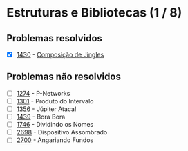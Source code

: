 # Estruturas e Bibliotecas (1 / 8)



## Problemas resolvidos

- [x]  [1430](https://www.beecrowd.com.br/judge/pt/problems/view/1430) - [Composição de Jingles](https://github.com/potigol/beecrowd/blob/master/src/1400/1430.poti)

## Problemas não resolvidos

- [ ]  [1274](https://www.beecrowd.com.br/judge/pt/problems/view/1274) - P-Networks
- [ ]  [1301](https://www.beecrowd.com.br/judge/pt/problems/view/1301) - Produto do Intervalo
- [ ]  [1356](https://www.beecrowd.com.br/judge/pt/problems/view/1356) - Júpiter Ataca!
- [ ]  [1439](https://www.beecrowd.com.br/judge/pt/problems/view/1439) - Bora Bora
- [ ]  [1746](https://www.beecrowd.com.br/judge/pt/problems/view/1746) - Dividindo os Nomes
- [ ]  [2698](https://www.beecrowd.com.br/judge/pt/problems/view/2698) - Dispositivo Assombrado
- [ ]  [2700](https://www.beecrowd.com.br/judge/pt/problems/view/2700) - Angariando Fundos